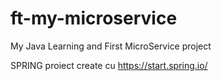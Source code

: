 # ft-my-microservice
My Java Learning and First MicroService project


SPRING proiect create cu https://start.spring.io/